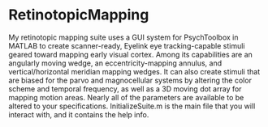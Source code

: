 # RetinotopicMapping
My retinotopic mapping suite uses a GUI system for PsychToolbox in MATLAB to create scanner-ready, Eyelink eye tracking-capable stimuli geared toward mapping early visual cortex.
Among its capabilities are an angularly moving wedge, an eccentricity-mapping annulus, and vertical/horizontal meridian mapping wedges. It can also create stimuli that are biased for the parvo and magnocellular systems by altering the color scheme and temporal frequency, as well as a 3D moving dot array for mapping motion areas. Nearly all of the parameters are available to be altered to your specifications. 
InitializeSuite.m is the main file that you will interact with, and it contains the help info.
